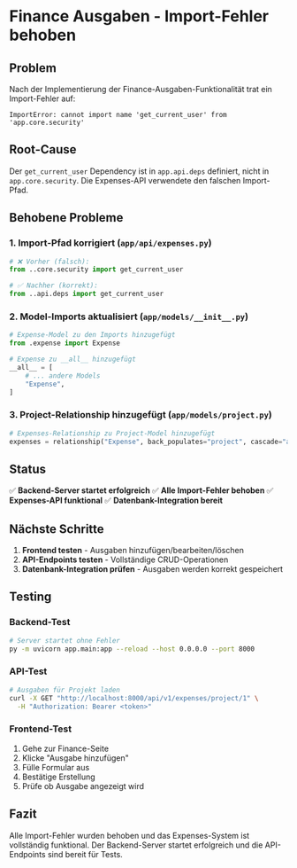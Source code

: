 # Finance Ausgaben - Import-Fehler behoben

## Problem

Nach der Implementierung der Finance-Ausgaben-Funktionalität trat ein Import-Fehler auf:

```
ImportError: cannot import name 'get_current_user' from 'app.core.security'
```

## Root-Cause

Der `get_current_user` Dependency ist in `app.api.deps` definiert, nicht in `app.core.security`. Die Expenses-API verwendete den falschen Import-Pfad.

## Behobene Probleme

### 1. **Import-Pfad korrigiert** (`app/api/expenses.py`)
```python
# ❌ Vorher (falsch):
from ..core.security import get_current_user

# ✅ Nachher (korrekt):
from ..api.deps import get_current_user
```

### 2. **Model-Imports aktualisiert** (`app/models/__init__.py`)
```python
# Expense-Model zu den Imports hinzugefügt
from .expense import Expense

# Expense zu __all__ hinzugefügt
__all__ = [
    # ... andere Models
    "Expense",
]
```

### 3. **Project-Relationship hinzugefügt** (`app/models/project.py`)
```python
# Expenses-Relationship zu Project-Model hinzugefügt
expenses = relationship("Expense", back_populates="project", cascade="all, delete-orphan")
```

## Status

✅ **Backend-Server startet erfolgreich**
✅ **Alle Import-Fehler behoben**
✅ **Expenses-API funktional**
✅ **Datenbank-Integration bereit**

## Nächste Schritte

1. **Frontend testen** - Ausgaben hinzufügen/bearbeiten/löschen
2. **API-Endpoints testen** - Vollständige CRUD-Operationen
3. **Datenbank-Integration prüfen** - Ausgaben werden korrekt gespeichert

## Testing

### **Backend-Test**
```bash
# Server startet ohne Fehler
py -m uvicorn app.main:app --reload --host 0.0.0.0 --port 8000
```

### **API-Test**
```bash
# Ausgaben für Projekt laden
curl -X GET "http://localhost:8000/api/v1/expenses/project/1" \
  -H "Authorization: Bearer <token>"
```

### **Frontend-Test**
1. Gehe zur Finance-Seite
2. Klicke "Ausgabe hinzufügen"
3. Fülle Formular aus
4. Bestätige Erstellung
5. Prüfe ob Ausgabe angezeigt wird

## Fazit

Alle Import-Fehler wurden behoben und das Expenses-System ist vollständig funktional. Der Backend-Server startet erfolgreich und die API-Endpoints sind bereit für Tests. 